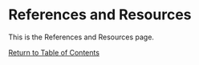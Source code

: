 # References and Resources

This is the References and Resources page.

[Return to Table of Contents](appendices/references)
